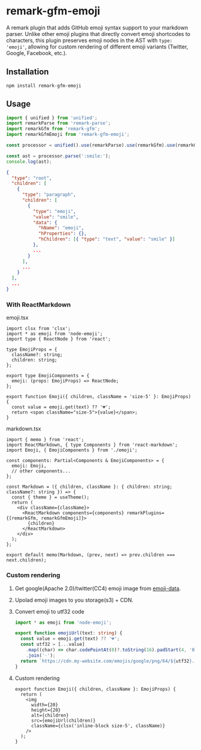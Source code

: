 # remark-gfm-emoji

A remark plugin that adds GitHub emoji syntax support to your markdown parser. Unlike other emoji plugins that directly convert emoji shortcodes to characters, this plugin preserves emoji nodes in the AST with `type: 'emoji'`, allowing for custom rendering of different emoji variants (Twitter, Google, Facebook, etc.).

## Installation

```shell
npm install remark-gfm-emoji
```

## Usage

```ts
import { unified } from 'unified';
import remarkParse from 'remark-parse';
import remarkGfm from 'remark-gfm';
import remarkGfmEmoji from 'remark-gfm-emoji';

const processor = unified().use(remarkParse).use(remarkGfm).use(remarkGfmEmoji);

const ast = processor.parse(':smile:');
console.log(ast);
```

```json
{
  "type": "root",
  "children": [
    {
      "type": "paragraph",
      "children": [
        {
          "type": "emoji",
          "value": "smile",
          "data": {
            "hName": "emoji",
            "hProperties": {},
            "hChildren": [{ "type": "text", "value": "smile" }]
          },
          ...
        }
      ],
      ...
    }
  ],
  ...
}
```

### With ReactMarkdown

emoji.tsx

```tsx
import clsx from 'clsx';
import * as emoji from 'node-emoji';
import type { ReactNode } from 'react';

type EmojiProps = {
  className?: string;
  children: string;
};

export type EmojiComponents = {
  emoji: (props: EmojiProps) => ReactNode;
};

export function Emoji({ children, className = 'size-5' }: EmojiProps) {
  const value = emoji.get(text) ?? '💔';
  return <span className="size-5">{value}</span>;
}
```

markdown.tsx

```tsx
import { memo } from 'react';
import ReactMarkdown, { type Components } from 'react-markdown';
import Emoji, { EmojiComponents } from './emoji';

const components: Partial<Components & EmojiComponents> = {
  emoji: Emoji,
  // other components...
};

const Markdown = ({ children, className }: { children: string; className?: string }) => {
  const { theme } = useTheme();
  return (
    <div className={className}>
      <ReactMarkdown components={components} remarkPlugins={[remarkGfm, remarkGfmEmoji]}>
        {children}
      </ReactMarkdown>
    </div>
  );
};

export default memo(Markdown, (prev, next) => prev.children === next.children);
```

### Custom rendering

1. Get google(Apache 2.0)/twitter(CC4) emoji image from [emoji-data](https://github.com/iamcal/emoji-data).
2. Upolad emoji images to you storage(s3) + CDN.
3. Convert emoji to utf32 code

   ```ts
   import * as emoji from 'node-emoji';

   export function emojiUrl(text: string) {
     const value = emoji.get(text) ?? '💔';
     const utf32 = [...value]
       .map((char) => char.codePointAt(0)?.toString(16).padStart(4, '0'))
       .join('-');
     return `https://cdn.my-website.com/emojis/google/png/64/${utf32}.png`;
   }
   ```

4. Custom rendering

   ```tsx
   export function Emoji({ children, className }: EmojiProps) {
     return (
       <img
         width={20}
         height={20}
         alt={children}
         src={emojiUrl(children)}
         className={clsx('inline-block size-5', className)}
       />
     );
   }
   ```
